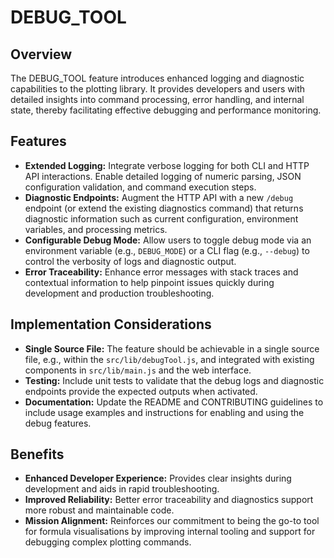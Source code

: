 # DEBUG_TOOL

## Overview
The DEBUG_TOOL feature introduces enhanced logging and diagnostic capabilities to the plotting library. It provides developers and users with detailed insights into command processing, error handling, and internal state, thereby facilitating effective debugging and performance monitoring.

## Features
- **Extended Logging:** Integrate verbose logging for both CLI and HTTP API interactions. Enable detailed logging of numeric parsing, JSON configuration validation, and command execution steps.
- **Diagnostic Endpoints:** Augment the HTTP API with a new `/debug` endpoint (or extend the existing diagnostics command) that returns diagnostic information such as current configuration, environment variables, and processing metrics.
- **Configurable Debug Mode:** Allow users to toggle debug mode via an environment variable (e.g., `DEBUG_MODE`) or a CLI flag (e.g., `--debug`) to control the verbosity of logs and diagnostic output.
- **Error Traceability:** Enhance error messages with stack traces and contextual information to help pinpoint issues quickly during development and production troubleshooting.

## Implementation Considerations
- **Single Source File:** The feature should be achievable in a single source file, e.g., within the `src/lib/debugTool.js`, and integrated with existing components in `src/lib/main.js` and the web interface.
- **Testing:** Include unit tests to validate that the debug logs and diagnostic endpoints provide the expected outputs when activated.
- **Documentation:** Update the README and CONTRIBUTING guidelines to include usage examples and instructions for enabling and using the debug features.

## Benefits
- **Enhanced Developer Experience:** Provides clear insights during development and aids in rapid troubleshooting.
- **Improved Reliability:** Better error traceability and diagnostics support more robust and maintainable code.
- **Mission Alignment:** Reinforces our commitment to being the go-to tool for formula visualisations by improving internal tooling and support for debugging complex plotting commands.